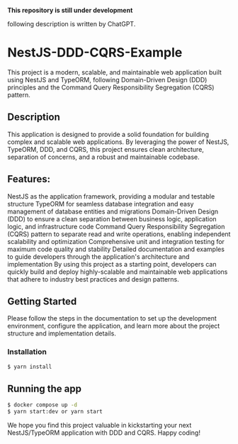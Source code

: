 **This repository is still under development**

following description is written by ChatGPT.

# NestJS-DDD-CQRS-Example

This project is a modern, scalable, and maintainable web application built using NestJS and TypeORM, following Domain-Driven Design (DDD) principles and the Command Query Responsibility Segregation (CQRS) pattern.

## Description

This application is designed to provide a solid foundation for building complex and scalable web applications. By leveraging the power of NestJS, TypeORM, DDD, and CQRS, this project ensures clean architecture, separation of concerns, and a robust and maintainable codebase.

## Features:

NestJS as the application framework, providing a modular and testable structure
TypeORM for seamless database integration and easy management of database entities and migrations
Domain-Driven Design (DDD) to ensure a clean separation between business logic, application logic, and infrastructure code
Command Query Responsibility Segregation (CQRS) pattern to separate read and write operations, enabling independent scalability and optimization
Comprehensive unit and integration testing for maximum code quality and stability
Detailed documentation and examples to guide developers through the application's architecture and implementation
By using this project as a starting point, developers can quickly build and deploy highly-scalable and maintainable web applications that adhere to industry best practices and design patterns.

## Getting Started

Please follow the steps in the documentation to set up the development environment, configure the application, and learn more about the project structure and implementation details.

### Installation
```bash
$ yarn install
```

## Running the app
```bash
$ docker compose up -d
$ yarn start:dev or yarn start
```

We hope you find this project valuable in kickstarting your next NestJS/TypeORM application with DDD and CQRS. Happy coding!
